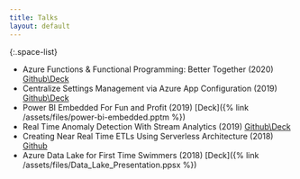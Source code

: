```yaml
---
title: Talks
layout: default
---
```


{:.space-list}
+ Azure Functions & Functional Programming: Better Together \(2020\) [Github\Deck](https://github.com/one-angry-penguin/fsharpfunctions)  
+ Centralize Settings Management via Azure App Configuration \(2019\) [Github\Deck](https://github.com/one-angry-penguin/AppConfigDemo)
+ Power BI Embedded For Fun and Profit \(2019\) [Deck]({% link /assets/files/power-bi-embedded.pptm %})
+ Real Time Anomaly Detection With Stream Analytics \(2019\) [Github\Deck](https://github.com/one-angry-penguin/streamanalyticsdemo)
+ Creating Near Real Time ETLs Using Serverless Architecture \(2018\) [Github](https://github.com/one-angry-penguin/NRT_ETL_Demo)
+ Azure Data Lake for First Time Swimmers \(2018\) [Deck]({% link /assets/files/Data_Lake_Presentation.ppsx %})